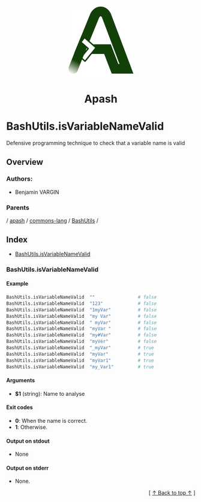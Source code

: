 
<div align='center' id='apash-top'>
  <a href='https://github.com/hastec-fr/apash'>
    <img alt='apash-logo' src='../../../../../../../assets/apash-logo.svg'/>
  </a>

  # Apash
</div>

# BashUtils.isVariableNameValid

Defensive programming technique to check that a variable name is valid

## Overview

### Authors:
* Benjamin VARGIN

### Parents
<!-- apash.parentBegin -->
[](../../../../.md) / [apash](../../../apash.md) / [commons-lang](../../commons-lang.md) / [BashUtils](../BashUtils.md) / 
<!-- apash.parentEnd -->

## Index

* [BashUtils.isVariableNameValid](#bashutilsisvariablenamevalid)

### BashUtils.isVariableNameValid

#### Example
```bash
BashUtils.isVariableNameValid  ""                # false
BashUtils.isVariableNameValid  "123"             # false
BashUtils.isVariableNameValid  "1myVar"          # false
BashUtils.isVariableNameValid  "my Var"          # false
BashUtils.isVariableNameValid  " myVar"          # false
BashUtils.isVariableNameValid  "myVar "          # false
BashUtils.isVariableNameValid  "my#Var"          # false
BashUtils.isVariableNameValid  "myVér"           # false
BashUtils.isVariableNameValid  "_myVar"          # true
BashUtils.isVariableNameValid  "myVar"           # true
BashUtils.isVariableNameValid  "myVar1"          # true
BashUtils.isVariableNameValid  "my_Var1"         # true
```

#### Arguments

* **$1** (string): Name to analyse

#### Exit codes

* **0**: When the name is correct.
* **1**: Otherwise.

#### Output on stdout

* None

#### Output on stderr

* None.


  <div align='right'>[ <a href='#apash-top'>↑ Back to top ↑</a> ]</div>

